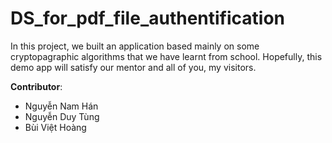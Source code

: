 # DS_for_pdf_file_authentification
In this project, we built an application based mainly on some cryptopagraphic algorithms that we have learnt from school.
Hopefully, this demo app will satisfy our mentor and all of you, my visitors.


**Contributor**:
- Nguyễn Nam Hán
- Nguyễn Duy Tùng 
- Bùi Việt Hoàng

